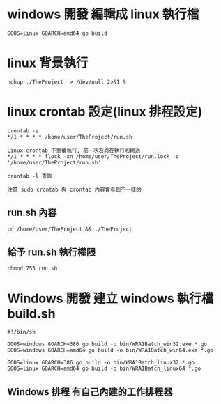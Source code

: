 # windows 開發 編輯成 linux 執行檔

    GOOS=linux GOARCH=amd64 go build

# linux 背景執行

    nohup ./TheProject  > /dev/null 2>&1 &

# linux crontab 設定(linux 排程設定)

    crontab -e
    */1 * * * * /home/user/TheProject/run.sh

    Linux crontab 不重覆執行, 前一次若尚在執行則跳過
    */1 * * * * flock -xn /home/user/TheProject/run.lock -c '/home/user/TheProject/run.sh'

    crontab -l 查詢

    注意 sudo crontab 與 crontab 內容會看到不一樣的

## run.sh 內容

    cd /home/user/TheProject && ./TheProject

## 給予 run.sh 執行權限

    chmod 755 run.sh


# Windows 開發 建立 windows 執行檔 build.sh

    #!/bin/sh

    GOOS=windows GOARCH=386 go build -o bin/WRA1Batch_win32.exe *.go
    GOOS=windows GOARCH=amd64 go build -o bin/WRA1Batch_win64.exe *.go

    GOOS=linux GOARCH=386 go build -o bin/WRA1Batch_linux32 *.go
    GOOS=linux GOARCH=amd64 go build -o bin/WRA1Batch_linux64 *.go

## Windows 排程 有自己內建的工作排程器
